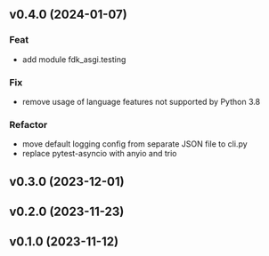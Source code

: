 ## v0.4.0 (2024-01-07)

### Feat

- add module fdk_asgi.testing

### Fix

- remove usage of language features not supported by Python 3.8

### Refactor

- move default logging config from separate JSON file to cli.py
- replace pytest-asyncio with anyio and trio

## v0.3.0 (2023-12-01)

## v0.2.0 (2023-11-23)

## v0.1.0 (2023-11-12)
